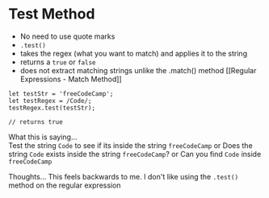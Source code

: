 # Test Method
- No need to use quote marks
- `.test()`
- takes the regex (what you want to match) and applies it to the string
- returns a `true` or `false`
- does not extract matching strings unlike the .match() method [[Regular Expressions - Match Method]]

```
let testStr = 'freeCodeCamp';
let testRegex = /Code/;
testRegex.test(testStr);

// returns true 
```

What this is saying...  
Test the string `Code` to see if its inside the string `freeCodeCamp` 
or 
Does the string `Code` exists inside the string `freeCodeCamp`?
or 
Can you find `Code` inside `freeCodeCamp`

Thoughts...
This feels backwards to me. I don't like using the `.test()` method on the regular expression


